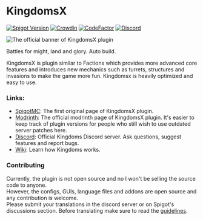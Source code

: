 # KingdomsX

[![Spigot Version](https://img.shields.io/badge/Spigot-1.21-dark_green.svg)](https://shields.io/)
[![Crowdin](https://badges.crowdin.net/kingdomsx/localized.svg)](https://crowdin.com/project/kingdomsx)
[![CodeFactor](https://www.codefactor.io/repository/github/cryptomorin/kingdomsx/badge/master)](https://www.codefactor.io/repository/github/cryptomorin/kingdomsx/overview/master)
[![Discord](https://discordapp.com/api/guilds/429132410748141579/widget.png?style=shield)](https://discord.gg/cKsSwtt)
<!-- Another unofficial Discord badge style: https://img.shields.io/discord/429132410748141579?logo=discord -->

<img src="https://i.imgur.com/Mz7cbAV.png" alt="The official banner of KingdomsX plugin">

Battles for might, land and glory. Auto build.

KingdomsX is plugin similar to Factions which provides more advanced core features and introduces new mechanics such as
turrets, structures and invasions to make the game more fun.
Kingdomsx is heavily optimized and easy to use.

### Links:

- [SpigotMC](https://www.spigotmc.org/resources/77670/): The first original page of KingdomsX plugin.
- [Modrinth](https://modrinth.com/plugin/kingdomsx/): The official modrinth page of KingdomsX plugin. It's easier to
  keep track of plugin versions for people who still wish to use outdated server patches here.
- [Discord](https://discord.gg/cKsSwtt): Official Kingdoms Discord server. Ask questions, suggest features and report
  bugs.
- [Wiki](https://github.com/CryptoMorin/KingdomsX/wiki): Learn how Kingdoms works.

### Contributing

Currently, the plugin is not open source and no I won't be selling the source code to anyone.\
However, the configs, GUIs, language files and addons are open source and any contribution is welcome.\
Please submit your translations in the discord server or on Spigot's discussions section. Before translating make sure
to read
the [guidelines](https://github.com/CryptoMorin/KingdomsX/wiki/Config#language-file).
